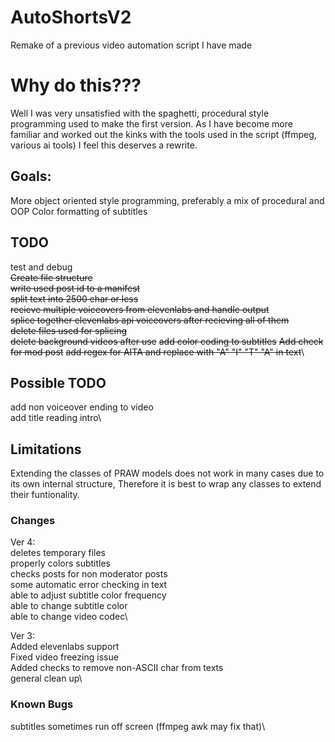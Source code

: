 # AutoShortsV2
Remake of a previous video automation script I have made

# Why do this???
Well I was very unsatisfied with the spaghetti, procedural style programming used to make the first version. 
As I have become more familiar and worked out the kinks with the tools used in the script (ffmpeg, various ai tools) 
I feel this deserves a rewrite.

## Goals:
More object oriented style programming, preferably a mix of procedural and OOP
Color formatting of subtitles


## TODO
test and debug\
~~Create file structure~~\
~~write used post id to a manifest~~\
~~split text into 2500 char or less~~\
~~recieve multiple voiceovers from elevenlabs and handle output~~\
~~splice together elevenlabs api voiceovers after recieving all of them~~\
~~delete files used for splicing~~\
~~delete background videos after use~~
~~add color coding to subtitles~~
~~Add check for mod post~~
~~add regex for AITA and replace with "A" "I" "T" "A" in text~~\


## Possible TODO
add non voiceover ending to video\
add title reading intro\

## Limitations
Extending the classes of PRAW models does not work in many cases due to its own internal structure,
Therefore it is best to wrap any classes to extend their funtionality.

### Changes
Ver 4:\
deletes temporary files\
properly colors subtitles\
checks posts for non moderator posts\
some automatic error checking in text\
able to adjust subtitle color frequency\
able to change subtitle color\
able to change video codec\

Ver 3:\
Added elevenlabs support\
Fixed video freezing issue\
Added checks to remove non-ASCII char from texts\
general clean up\

### Known Bugs
subtitles sometimes run off screen (ffmpeg awk may fix that)\